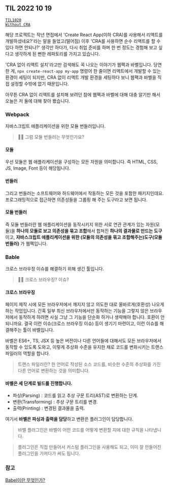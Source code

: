 ## TIL 2022 10 19

<code>[TIL1020 Without CRA](https://github.com/BaikSeungJeon/TIL/blob/main/2022/10/TIL1020%20Without%20CRA.md)</code>

해당 프로젝트는 작년 면접에서 'Create React App(이하 CRA)를 사용해서 리액트를 개발하셨네요?'라는 말을 들었고(떨어짐) 이후 'CRA를 사용하면 순수 리액트를 할 수 있다 하면 안되나?' 생각만 하다가, 다시 취업 준비를 하며 한 번 정도는 경험해 보고 싶다고 생각하게 된 뻔한 레파토리를 가지고 있습니다.

'CRA 없이 리액트 설치'라고만 검색해도 꼭 나오는 이야기가 웹팩과 바벨입니다. 당연한 게, <code>npx create-react-app my-app</code> 명령어 한 줄이면 리액트에서 개발할 수 있는 환경이 세팅이 되지만, CRA 없이 리액트 개발 환경을 세팅하다 보니 웹팩과 바벨을 직접 설정할 수밖에 없기 때문입니다.

아무튼 CRA 없이 리액트를 설치해 보려던 참에 웹팩과 바벨에 대해 대충 알기만 해서 오늘은 저 둘에 대해 찾아 봤습니다.
	
### Webpack

자바스크립트 애플리케이션을 위한 모듈 번들러입니다.

> 🙋‍♂️ 그럼 모듈 번들러는 무엇인가요?

#### 모듈

우선 모듈은 웹 애플리케이션을 구성하는 모든 자원을 의미합니다. 즉 HTML, CSS, JS, Image, Font 등이 해당됩니다.

#### 번들러

그리고 번들러는 소프트웨어와 하드웨어에서 작동하는 모든 것을 포함한 패키지인데요. 프로그래밍적으로 접근하면 의존성들을 그룹핑 해 주는 도구라고 보면 됩니다.

#### 모듈 번들러

즉 모듈 번들러란 웹 애플리케이션을 동작시키지 위한 서로 연관 관계가 있는 자원(모듈)을 **하나의 모듈로 보고 의존성을 묶고 조합**해서 합쳐진 **하나의 결과물로 만드는 도구**이고, **자바스크립트 애플리케이션을 위한 (모듈의 의존성을 묶고 조합해주는)도구(모듈 번들러)** 가 웹팩입니다.

### Bable

크로스 브라우징 이슈를 해결하기 위해 생긴 툴입니다.

> 🙋‍♂️ 크로스 브라우징? 이슈?

#### 크로스 브라우징

페이지 제작 시에 모든 브라우저에서 깨지지 않고 의도한 대로 올바르게(호환성) 나오게 하는 작업입니다. 간혹 일부 최신 브라우저에서만 동작하는 기능을 그렇지 않은 브라우저에서 동작하게 하려면 사실 그냥 그 기능을 단순화 하거나 생략해야 합니다. 호환이 안 되니까요. 결국 이런 이슈(크로스 브라우징 이슈) 등이 생기기 마련이고, 이런 이슈를 해결해주는 툴이 바벨입니다.

바벨은 ES6+, TS, JSX 등 높은 버전이나 다른 언어들에 대해서도 모든 브라우저에서 동작할 수 있도록 도와고, 이렇게 추상화 수준을 유지한 채로 코드를 변화시키는 트랜스 파일러의 역할을 합니다.

> 트랜스 파일러란? 한 언어로 작성된 소스 코드를, 비슷한 수준의 추상화를 가진 다른 언어로 변환하는 것을 의미합니다.

#### 바벨은 세 단계로 빌드를 진행합니다.

- 파싱(Parsing) :  코드를 읽고 추상 구문 트리(AST)로 변환하는 단계.
- 변환(Transforming) : 추상 구문 트리를 변경.
- 출력(Printing) : 변경된 결과물을 출력.

여기서 **바벨은 파싱과 출력을 담당**하고 변환은 플러그인이 담당합니다.

> 바벨 플러그인은 바벨이 어떤 코드를 어떻게 변환할 지에 대한 규칙을 나타냅니다.

> 플러그인은 직접 만들어서 커스텀 플러그인을 사용해도 되고, 이미 잘 만들어진 플러그인을 가져다가 써도 됩니다.

### 참고
[Babel이란 무엇인가?](https://devowen.com/293)
